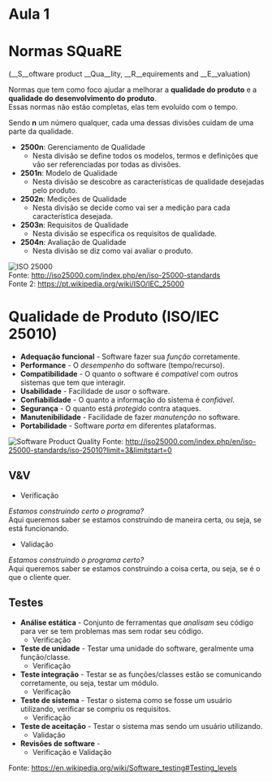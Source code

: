# Aula 1

# Normas SQuaRE
(__S__oftware product __Qua__lity, __R__equirements and __E__valuation)  

Normas que tem como foco ajudar a melhorar a __qualidade do produto__ e a __qualidade do desenvolvimento do produto__.  
Essas normas não estão completas, elas tem evoluído com o tempo.  

Sendo __n__ um número qualquer, cada uma dessas divisões cuidam de uma parte da qualidade.  
- __2500n__: Gerenciamento de Qualidade
  - Nesta divisão se define todos os modelos, termos e definições que vão ser referenciadas por todas as divisões.
- __2501n__: Modelo de Qualidade
  - Nesta divisão se descobre as características de qualidade desejadas pelo produto.
- __2502n__: Medições de Qualidade
  - Nesta divisão se decide como vai ser a medição para cada característica desejada.
- __2503n__: Requisitos de Qualidade
  - Nesta divisão se especifica os requisitos de qualidade.
- __2504n__: Avaliação de Qualidade  
  - Nesta divisão se diz como vai avaliar o produto.

![ISO 25000](http://iso25000.com/images/figures/en/iso25000-divisions.png)  
Fonte: http://iso25000.com/index.php/en/iso-25000-standards  
Fonte 2: https://pt.wikipedia.org/wiki/ISO/IEC_25000

# Qualidade de Produto (ISO/IEC 25010)
* **Adequação funcional** - Software fazer sua *função* corretamente.  
* **Performance** - O *desempenho* do software (tempo/recurso).  
* **Compatibilidade** - O quanto o software é *compatível* com outros sistemas que tem que interagir.  
* **Usabilidade** - Facilidade de *usar* o software.  
* **Confiabilidade** - O quanto a informação do sistema é *confiável*.  
* **Segurança** - O quanto está *protegido* contra ataques.  
* **Manutenibilidade** - Facilidade de fazer *manutenção* no software.  
* **Portabilidade** - Software *porta* em diferentes plataformas.  

![Software Product Quality](http://iso25000.com/images/figures/en/iso25010.png)
Fonte: http://iso25000.com/index.php/en/iso-25000-standards/iso-25010?limit=3&limitstart=0

## V&V
* Verificação  

*Estamos construindo certo o programa?*  
Aqui queremos saber se estamos construindo de maneira certa, ou seja, se está funcionando.  

* Validação

*Estamos construindo o programa certo?*  
Aqui queremos saber se estamos construindo a coisa certa, ou seja, se é o que o cliente quer.  

## Testes

* **Análise estática** - Conjunto de ferramentas que *analisam* seu código para ver se tem problemas mas sem rodar seu código.
  * Verificação
* **Teste de unidade** - Testar uma unidade do software, geralmente uma função/classe.
  * Verificação
* **Teste integração** - Testar se as funções/classes estão se comunicando corretamente, ou seja, testar um módulo.
  * Verificação
* **Teste de sistema** - Testar o sistema como se fosse um usuário utilizando, verificar se compriu os requisitos.
  * Verificação
* **Teste de aceitação** - Testar o sistema mas sendo um usuário utilizando.
  * Validação
* **Revisões de software** -
  * Verificação e Validação

Fonte: https://en.wikipedia.org/wiki/Software_testing#Testing_levels
